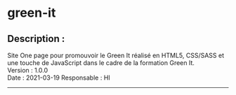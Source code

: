 # green-it

## Description :

Site One page pour promouvoir le Green It réalisé en HTML5, CSS/SASS et une touche de JavaScript dans le cadre de la formation Green It.  
Version : 1.0.0  
Date : 2021-03-19
Responsable : HI

---
